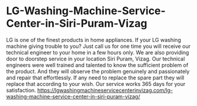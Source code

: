 # LG-Washing-Machine-Service-Center-in-Siri-Puram-Vizag
 LG is one of the finest products in home appliances. If your LG washing machine giving trouble to you? Just call us for one time you will receive our technical engineer to your home in a few hours only. We are also providing door to doorstep service in your location Siri Puram, Vizag. Our technical engineers were well trained and talented to know the sufficient problem of the product. And they will observe the problem genuinely and passionately and repair that effortlessly. If any need to replace the spare part they will replace that according to your wish. Our service works 365 days for your satisfaction. https://lgwashingmachineservicecenterinvizag.com/lg-washing-machine-service-center-in-siri-puram-vizag/
